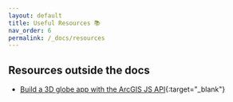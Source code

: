 ```yaml
---
layout: default
title: Useful Resources 📚
nav_order: 6
permalink: /_docs/resources
---
```



## Resources outside the docs
- [Build a 3D globe app with the ArcGIS JS API](https://learn.arcgis.com/en/projects/build-a-3d-globe-app-with-the-arcgis-api-for-javascript/){:target="_blank"}